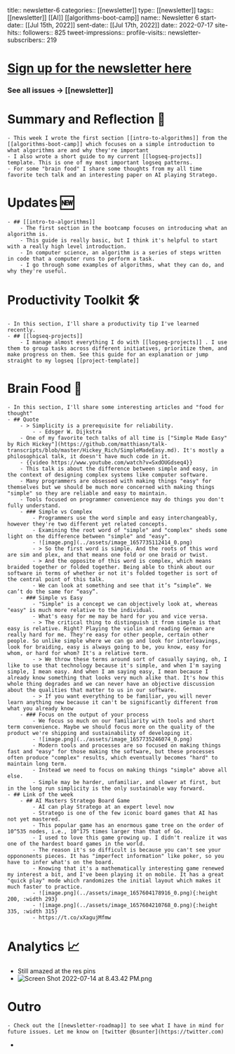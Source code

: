 title:: newsletter-6
categories:: [[newsletter]]
type:: [[newsletter]]
tags:: [[newsletter]] [[AI]] [[algorithms-boot-camp]] 
name:: Newsletter 6
start-date:: [[Jul 15th, 2022]] 
sent-date:: [[Jul 17th, 2022]] 
date:: 2022-07-17
site-hits:: 
followers:: 825
tweet-impressions:: 
profile-visits::
newsletter-subscribers:: 219

#  [Sign up for the newsletter here](https://www.getrevue.co/profile/bsunter/issues/weekly-newsletter-of-brian-sunter-issue-1-1220479)
### See all issues -> [[newsletter]]
# Summary and Reflection 🤔
	- This week I wrote the first section [[intro-to-algorithms]] from the [[algorithms-boot-camp]] which focuses on a simple introduction to what algorithms are and why they're important
	- I also wrote a short guide to my current [[logseq-projects]] template. This is one of my most important logseq patterns.
	- For some "brain food" I share some thoughts from my all time favorite tech talk and an interesting paper on AI playing Stratego.
# Updates 🆕
	- ## [[intro-to-algorithms]]
		- The first section in the bootcamp focuses on introducing what an algorithm is.
		- This guide is really basic, but I think it's helpful to start with a really high level introduction.
		- In computer science, an algorithm is a series of steps written in code that a computer runs to perform a task.
		- I go through some examples of algorithms, what they can do, and why they're useful.
# Productivity Toolkit 🛠️
	- In this section, I'll share a productivity tip I've learned recently.
	- ## [[logseq-projects]]
		- I manage almost everything I do with [[logseq-projects]] . I use them to group tasks across different initiatives, prioritize them, and make progress on them. See this guide for an explanation or jump straight to my logseq [[project-template]]
# Brain Food 🧠
	- In this section, I'll share some interesting articles and "food for thought"
	- ## Quote
		- > Simplicity is a prerequisite for reliability.
			- - Edsger W. Dijkstra
		- One of my favorite tech talks of all time is ["Simple Made Easy" by Rich Hickey"](https://github.com/matthiasn/talk-transcripts/blob/master/Hickey_Rich/SimpleMadeEasy.md). It's mostly a philosophical talk, it doesn't have much code in it.
		- {{video https://www.youtube.com/watch?v=SxdOUGdseq4}}
		- This talk is about the difference between simple and easy, in the context of designing complex systems like computer software.
		- Many programmers are obsessed with making things "easy" for themselves but we should be much more concerned with making things "simple" so they are reliable and easy to maintain.
		- Tools focused on programmer convenience may do things you don't fully understand.
		- ### Simple vs Complex
			- Programmers use the word simple and easy interchangeably, however they're two different yet related concepts.
			- Examining the root word of "simple" and "complex" sheds some light on the difference between "simple" and "easy".
			- ![image.png](../assets/image_1657735112414_0.png)
			- > So the first word is simple. And the roots of this word are sim and plex, and that means one fold or one braid or twist.
			- > And the opposite of this word is complex, which means braided together or folded together. Being able to think about our software in terms of whether or not it's folded together is sort of the central point of this talk.
			- We can look at something and see that it’s “simple”. We can’t do the same for “easy”.
		- ### Simple vs Easy
			- "Simple" is a concept we can objectively look at, whereas "easy" is much more relative to the individual.
			- What's easy for me may be hard for you and vice versa.
			- > The critical thing to distinguish it from simple is that easy is relative. Right? Playing the violin and reading German are really hard for me. They're easy for other people, certain other people. So unlike simple where we can go and look for interleavings, look for braiding, easy is always going to be, you know, easy for whom, or hard for whom? It's a relative term.
			- > We throw these terms around sort of casually saying, oh, I like to use that technology because it's simple, and when I'm saying simple, I mean easy. And when I am saying easy, I mean because I already know something that looks very much alike that. It's how this whole thing degrades and we can never have an objective discussion about the qualities that matter to us in our software.
			- > If you want everything to be familiar, you will never learn anything new because it can't be significantly different from what you already know
		- ### Focus on the output of your process
			- We focus so much on our familiarity with tools and short term convenience. Maybe we should focus more on the quality of the product we're shipping and sustainability of developing it.
			- ![image.png](../assets/image_1657735246074_0.png)
			- Modern tools and processes are so focused on making things fast and "easy" for those making the software, but these processes often produce "complex" results, which eventually becomes "hard" to maintain long term.
			- Instead we need to focus on making things "simple" above all else.
			- Simple may be harder, unfamiliar, and slower at first, but in the long run simplicity is the only sustainable way forward.
	- ## Link of the week
		- ## AI Masters Stratego Board Game
			- AI can play Stratego at an expert level now
			- Stratego is one of the few iconic board games that AI has not yet mastered.
			- This popular game has an enormous game tree on the order of 10^535 nodes, i.e., 10^175 times larger than that of Go.
			- I used to love this game growing up. I didn't realize it was one of the hardest board games in the world.
			- The reason it's so difficult is because you can't see your oppononents pieces. It has "imperfect information" like poker, so you have to infer what's on the board.
			- Knowing that it's a mathematically interesting game renewed my interest a bit, and I've been playing it on mobile. It has a great "quick play" mode which randomizes the initial layout which makes it much faster to practice.
			- ![image.png](../assets/image_1657604178916_0.png){:height 200, :width 293}
			- ![image.png](../assets/image_1657604210768_0.png){:height 335, :width 315}
			- https://t.co/xXagujMfmw
# Analytics 📈
- Still amazed at the res pins
- ![Screen Shot 2022-07-14 at 8.43.42 PM.png](../assets/Screen_Shot_2022-07-14_at_8.43.42_PM_1657856650764_0.png)
# Outro
	- Check out the [[newsletter-roadmap]] to see what I have in mind for future issues. Let me know on [twitter @bsunter](https://twitter.com)
-